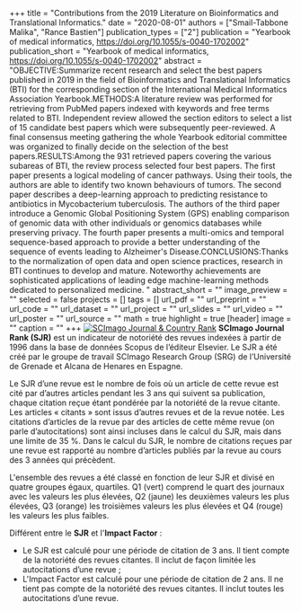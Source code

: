 +++
title = "Contributions from the 2019 Literature on Bioinformatics and Translational Informatics."
date = "2020-08-01"
authors = ["Smail-Tabbone Malika", "Rance Bastien"]
publication_types = ["2"]
publication = "Yearbook of medical informatics, https://doi.org/10.1055/s-0040-1702002"
publication_short = "Yearbook of medical informatics, https://doi.org/10.1055/s-0040-1702002"
abstract = "OBJECTIVE:Summarize recent research and select the best papers published in 2019 in the field of Bioinformatics and Translational Informatics (BTI) for the corresponding section of the International Medical Informatics Association Yearbook.METHODS:A literature review was performed for retrieving from PubMed papers indexed with keywords and free terms related to BTI. Independent review allowed the section editors to select a list of 15 candidate best papers which were subsequently peer-reviewed. A final consensus meeting gathering the whole Yearbook editorial committee was organized to finally decide on the selection of the best papers.RESULTS:Among the 931 retrieved papers covering the various subareas of BTI, the review process selected four best papers. The first paper presents a logical modeling of cancer pathways. Using their tools, the authors are able to identify two known behaviours of tumors. The second paper describes a deep-learning approach to predicting resistance to antibiotics in Mycobacterium tuberculosis. The authors of the third paper introduce a Genomic Global Positioning System (GPS) enabling comparison of genomic data with other individuals or genomics databases while preserving privacy. The fourth paper presents a multi-omics and temporal sequence-based approach to provide a better understanding of the sequence of events leading to Alzheimer's Disease.CONCLUSIONS:Thanks to the normalization of open data and open science practices, research in BTI continues to develop and mature. Noteworthy achievements are sophisticated applications of leading edge machine-learning methods dedicated to personalized medicine. "
abstract_short = ""
image_preview = ""
selected = false
projects = []
tags = []
url_pdf = ""
url_preprint = ""
url_code = ""
url_dataset = ""
url_project = ""
url_slides = ""
url_video = ""
url_poster = ""
url_source = ""
math = true
highlight = true
[header]
image = ""
caption = ""
+++
<a href="https://www.scimagojr.com/journalsearch.php?q=11400153302&amp;tip=sid&amp;exact=no" title="SCImago Journal &amp; Country Rank"><img border="0" src="https://www.scimagojr.com/journal_img.php?id=11400153302" alt="SCImago Journal &amp; Country Rank"  /></a>
**SCImago Journal Rank (SJR)** est un indicateur de notoriété des revues indexées à partir de 1996 dans la base de données Scopus de l’éditeur Elsevier. Le SJR a été créé par le groupe de travail SCImago Research Group (SRG) de l’Université de Grenade et Alcana de Henares en Espagne.  
  
Le SJR d’une revue est le nombre de fois où un article de cette revue est cité par d’autres articles pendant les 3 ans qui suivent sa publication, chaque citation reçue étant pondérée par la notoriété de la revue citante. Les articles « citants » sont issus d’autres revues et de la revue notée. Les citations d’articles de la revue par des articles de cette même revue (on parle d’autocitations) sont ainsi incluses dans le calcul du SJR, mais dans une limite de 35 %. Dans le calcul du SJR, le nombre de citations reçues par une revue est rapporté au nombre d’articles publiés par la revue au cours des 3 années qui précèdent.  
  
L'ensemble des revues a été classé en fonction de leur SJR et divisé en quatre groupes égaux, quartiles. Q1 (vert) comprend le quart des journaux avec les valeurs les plus élevées, Q2 (jaune) les deuxièmes valeurs les plus élevées, Q3 (orange) les troisièmes valeurs les plus élevées et Q4 (rouge) les valeurs les plus faibles.  
  
Différent entre le **SJR** et l'**Impact Factor** :  
- Le SJR est calculé pour une période de citation de 3 ans. Il tient compte de la notoriété des revues citantes. Il inclut de façon limitée les autocitations d’une revue ;  
- L'Impact Factor est calculé pour une période de citation de 2 ans. Il ne tient pas compte de la notoriété des revues citantes. Il inclut toutes les autocitations d’une revue.
